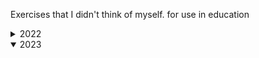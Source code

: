 Exercises that I didn't think of myself. for use in education

<details>
  <summary>2022</summary>
  <img align="center" src="2022/wallpaper.png">
</details>

<details open>
  <summary>2023</summary>
  <img align="center" src="https://cdn.discordapp.com/attachments/372372440334073859/1187379408525336746/image.png?ex=6596ac3f&is=6584373f&hm=5f1ebc0b1346376cb01ebe7136d0b5034361d948b60f8a97f8ba16a24389054c&>
</details>
